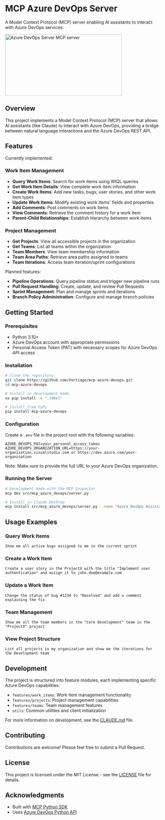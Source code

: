 # MCP Azure DevOps Server

A Model Context Protocol (MCP) server enabling AI assistants to interact with Azure DevOps services.

<a href="https://glama.ai/mcp/servers/@aadityasinghal7/mcp">
  <img width="380" height="200" src="https://glama.ai/mcp/servers/@aadityasinghal7/mcp/badge" alt="Azure DevOps Server MCP server" />
</a>

## Overview

This project implements a Model Context Protocol (MCP) server that allows AI assistants (like Claude) to interact with Azure DevOps, providing a bridge between natural language interactions and the Azure DevOps REST API.

## Features

Currently implemented:

### Work Item Management
- **Query Work Items**: Search for work items using WIQL queries
- **Get Work Item Details**: View complete work item information
- **Create Work Items**: Add new tasks, bugs, user stories, and other work item types
- **Update Work Items**: Modify existing work items' fields and properties
- **Add Comments**: Post comments on work items
- **View Comments**: Retrieve the comment history for a work item
- **Parent-Child Relationships**: Establish hierarchy between work items

### Project Management
- **Get Projects**: View all accessible projects in the organization
- **Get Teams**: List all teams within the organization
- **Team Members**: View team membership information
- **Team Area Paths**: Retrieve area paths assigned to teams
- **Team Iterations**: Access team iteration/sprint configurations

Planned features:
- **Pipeline Operations**: Query pipeline status and trigger new pipeline runs
- **Pull Request Handling**: Create, update, and review Pull Requests
- **Sprint Management**: Plan and manage sprints and iterations
- **Branch Policy Administration**: Configure and manage branch policies

## Getting Started

### Prerequisites

- Python 3.10+
- Azure DevOps account with appropriate permissions
- Personal Access Token (PAT) with necessary scopes for Azure DevOps API access

### Installation

```bash
# Clone the repository
git clone https://github.com/Vortiago/mcp-azure-devops.git
cd mcp-azure-devops

# Install in development mode
uv pip install -e ".[dev]"

# Install from PyPi
pip install mcp-azure-devops
```

### Configuration

Create a `.env` file in the project root with the following variables:

```
AZURE_DEVOPS_PAT=your_personal_access_token
AZURE_DEVOPS_ORGANIZATION_URL=https://your-organization.visualstudio.com or https://dev.azure.com/your-organisation
```

Note: Make sure to provide the full URL to your Azure DevOps organization.

### Running the Server

```bash
# Development mode with the MCP Inspector
mcp dev src/mcp_azure_devops/server.py

# Install in Claude Desktop
mcp install src/mcp_azure_devops/server.py --name "Azure DevOps Assistant"
```

## Usage Examples

### Query Work Items

```
Show me all active bugs assigned to me in the current sprint
```

### Create a Work Item

```
Create a user story in the ProjectX with the title "Implement user authentication" and assign it to john.doe@example.com
```

### Update a Work Item

```
Change the status of bug #1234 to "Resolved" and add a comment explaining the fix
```

### Team Management

```
Show me all the team members in the "Core Development" team in the "ProjectX" project
```

### View Project Structure

```
List all projects in my organization and show me the iterations for the Development team
```

## Development

The project is structured into feature modules, each implementing specific Azure DevOps capabilities:

- `features/work_items`: Work item management functionality
- `features/projects`: Project management capabilities
- `features/teams`: Team management features
- `utils`: Common utilities and client initialization

For more information on development, see the [CLAUDE.md](CLAUDE.md) file.

## Contributing

Contributions are welcome! Please feel free to submit a Pull Request.

## License

This project is licensed under the MIT License - see the [LICENSE](LICENSE) file for details.

## Acknowledgments

- Built with [MCP Python SDK](https://github.com/modelcontextprotocol/python-sdk)
- Uses [Azure DevOps Python API](https://github.com/microsoft/azure-devops-python-api)
